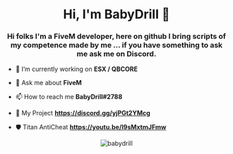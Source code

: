 <h1 align="center">Hi, I'm BabyDrill 💸</h1>
<h3 align="center">Hi folks I'm a FiveM developer, here on github I bring scripts of my competence made by me ... if you have something to ask me ask me on Discord.</h2>

- 🔭 I’m currently working on **ESX / QBCORE**

- 💬 Ask me about **FiveM**

- 📫 How to reach me **BabyDrill#2788**

- 💸 My Project **https://discord.gg/yjPGt2YMcg**

- 🛡️ Titan AntiCheat **https://youtu.be/I9sMxtmJFmw**

<p align="center"> <img src="https://komarev.com/ghpvc/?username=babydrill&label=Profile%20views&color=0e75b6&style=flat" alt="babydrill" /> </p>
